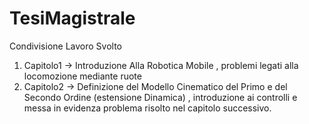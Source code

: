 # TesiMagistrale
Condivisione Lavoro Svolto
1) Capitolo1 -> Introduzione Alla Robotica Mobile , problemi legati alla locomozione mediante ruote
2) Capitolo2 -> Definizione del Modello Cinematico del Primo e del Secondo Ordine (estensione Dinamica) , introduzione ai controlli e messa in evidenza
                problema risolto nel capitolo successivo.
